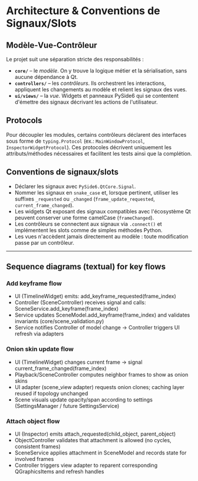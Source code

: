 # Architecture & Conventions de Signaux/Slots

## Modèle‑Vue‑Contrôleur

Le projet suit une séparation stricte des responsabilités :

- **`core/`** – le *modèle*. On y trouve la logique métier et la sérialisation, sans aucune dépendance à Qt.
- **`controllers/`** – les *contrôleurs*. Ils orchestrent les interactions, appliquent les changements au modèle et relient les signaux des vues.
- **`ui/views/`** – la *vue*. Widgets et panneaux PySide6 qui se contentent d'émettre des signaux décrivant les actions de l'utilisateur.

## Protocols

Pour découpler les modules, certains contrôleurs déclarent des interfaces sous forme de `typing.Protocol` (ex.: `MainWindowProtocol`, `InspectorWidgetProtocol`). Ces protocoles décrivent uniquement les attributs/méthodes nécessaires et facilitent les tests ainsi que la complétion.

## Conventions de signaux/slots

- Déclarer les signaux avec `PySide6.QtCore.Signal`.
- Nommer les signaux en `snake_case` et, lorsque pertinent, utiliser les suffixes `_requested` ou `_changed` (`frame_update_requested`, `current_frame_changed`).
- Les widgets Qt exposant des signaux compatibles avec l'écosystème Qt peuvent conserver une forme camelCase (`frameChanged`).
- Les contrôleurs se connectent aux signaux via `.connect()` et implémentent les slots comme de simples méthodes Python.
- Les vues n'accèdent jamais directement au modèle : toute modification passe par un contrôleur.


---

## Sequence diagrams (textual) for key flows

### Add keyframe flow
- UI (TimelineWidget) emits: add_keyframe_requested(frame_index)
- Controller (SceneController) receives signal and calls: SceneService.add_keyframe(frame_index)
- Service updates SceneModel.add_keyframe(frame_index) and validates invariants (core/scene_validation.py)
- Service notifies Controller of model change -> Controller triggers UI refresh via adapters

### Onion skin update flow
- UI (TimelineWidget) changes current frame -> signal current_frame_changed(frame_index)
- Playback/SceneController computes neighbor frames to show as onion skins
- UI adapter (scene_view adapter) requests onion clones; caching layer reused if topology unchanged
- Scene visuals update opacity/span according to settings (SettingsManager / future SettingsService)

### Attach object flow
- UI (Inspector) emits attach_requested(child_object, parent_object)
- ObjectController validates that attachment is allowed (no cycles, consistent frames)
- SceneService applies attachment in SceneModel and records state for involved frames
- Controller triggers view adapter to reparent corresponding QGraphicsItems and refresh handles
